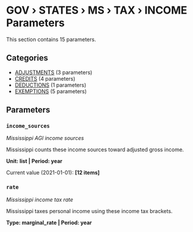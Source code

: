 # GOV › STATES › MS › TAX › INCOME Parameters

This section contains 15 parameters.

## Categories

- [ADJUSTMENTS](adjustments/index.md) (3 parameters)
- [CREDITS](credits/index.md) (4 parameters)
- [DEDUCTIONS](deductions/index.md) (1 parameters)
- [EXEMPTIONS](exemptions/index.md) (5 parameters)

## Parameters

### `income_sources`
*Mississippi AGI income sources*

Mississippi counts these income sources toward adjusted gross income.

**Unit: list | Period: year**

Current value (2021-01-01): **[12 items]**


### `rate`
*Mississippi income tax rate*

Mississippi taxes personal income using these income tax brackets.

**Type: marginal_rate | Period: year**

